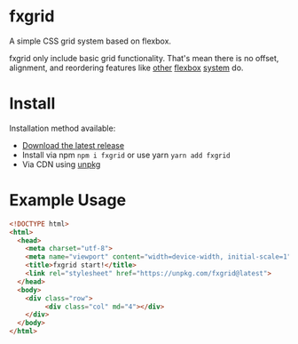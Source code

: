 # fxgrid

A simple CSS grid system based on flexbox.

fxgrid only include basic grid functionality. That's mean there is no
offset, alignment, and reordering features like [other][bootstrap]
[flexbox][flexboxgrid] [system][bulma] do.

[bootstrap]: https://getbootstrap.com/docs/5.1/layout/columns/
[flexboxgrid]: https://flexboxgrid.com
[bulma]: https://bulma.io/documentation/columns


# Install

Installation method available:

* [Download the latest release]()
* Install via npm `npm i fxgrid` or use yarn `yarn add fxgrid`
* Via CDN using [unpkg](https://unpkg.com/fxgrid@latest)

# Example Usage

```html
<!DOCTYPE html>
<html>
  <head>
    <meta charset="utf-8">
    <meta name="viewport" content="width=device-width, initial-scale=1">
    <title>fxgrid start!</title>
    <link rel="stylesheet" href="https://unpkg.com/fxgrid@latest">
  </head>
  <body>
    <div class="row">
         <div class="col" md="4"></div>
    </div>
  </body>
</html>
```
